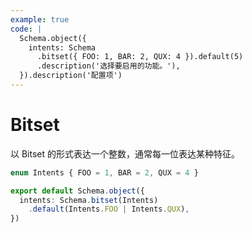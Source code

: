 ```yaml
---
example: true
code: |
  Schema.object({
    intents: Schema
      .bitset({ FOO: 1, BAR: 2, QUX: 4 }).default(5)
      .description('选择要启用的功能。'),
  }).description('配置项')
---
```


# Bitset

以 Bitset 的形式表达一个整数，通常每一位表达某种特征。

```ts
enum Intents { FOO = 1, BAR = 2, QUX = 4 }

export default Schema.object({
  intents: Schema.bitset(Intents)
    .default(Intents.FOO | Intents.QUX),
})
```
